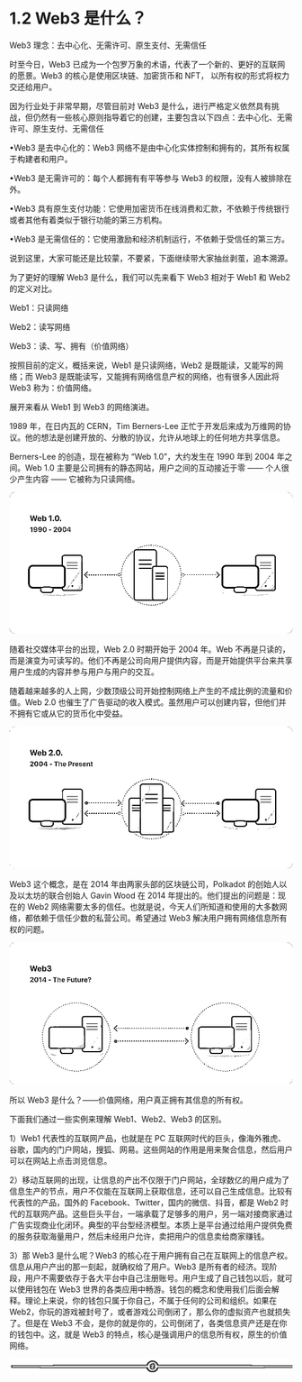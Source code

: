 # 1.2 Web3 是什么？

Web3 理念：去中心化、无需许可、原生支付、无需信任

时至今日，Web3 已成为一个包罗万象的术语，代表了一个新的、更好的互联网的愿景。Web3 的核心是使用区块链、加密货币和 NFT， 以所有权的形式将权力交还给用户。

因为行业处于非常早期，尽管目前对 Web3 是什么，进行严格定义依然具有挑战，但仍然有一些核心原则指导着它的创建，主要包含以下四点：去中心化、无需许可、原生支付、无需信任

•Web3 是去中心化的：Web3 网络不是由中心化实体控制和拥有的，其所有权属于构建者和用户。

•Web3 是无需许可的：每个人都拥有有平等参与 Web3 的权限，没有人被排除在外。

•Web3 具有原生支付功能：它使用加密货币在线消费和汇款，不依赖于传统银行或者其他有着类似于银行功能的第三方机构。

•Web3 是无需信任的：它使用激励和经济机制运行，不依赖于受信任的第三方。

说到这里，大家可能还是比较蒙，不要紧，下面继续带大家抽丝剥茧，追本溯源。

为了更好的理解 Web3 是什么，我们可以先来看下 Web3 相对于 Web1 和 Web2 的定义对比。

Web1：只读网络

Web2：读写网络

Web3：读、写、拥有（价值网络）

按照目前的定义，概括来说，Web1 是只读网络，Web2 是既能读，又能写的网络；而 Web3 是既能读写，又能拥有网络信息产权的网络，也有很多人因此将 Web3 称为：价值网络。

展开来看从 Web1 到 Web3 的网络演进。

1989 年，在日内瓦的 CERN，Tim Berners-Lee 正忙于开发后来成为万维网的协议。他的想法是创建开放的、分散的协议，允许从地球上的任何地方共享信息。

Berners-Lee 的创造，现在被称为 “Web 1.0”，大约发生在 1990 年到 2004 年之间。Web 1.0 主要是公司拥有的静态网站，用户之间的互动接近于零 —— 个人很少产生内容 —— 它被称为只读网络。

![](img/c0bf5b54905fce946bfe2ada39427312.png)

随着社交媒体平台的出现，Web 2.0 时期开始于 2004 年。Web 不再是只读的，而是演变为可读写的。他们不再是公司向用户提供内容，而是开始提供平台来共享用户生成的内容并参与用户与用户的交互。

随着越来越多的人上网，少数顶级公司开始控制网络上产生的不成比例的流量和价值。Web 2.0 也催生了广告驱动的收入模式。虽然用户可以创建内容，但他们并不拥有它或从它的货币化中受益。

![](img/410d29f0d889b937d815e9504632e4f1.png)

Web3 这个概念，是在 2014 年由两家头部的区块链公司，Polkadot 的创始人以及以太坊的联合创始人 Gavin Wood 在 2014 年提出的。他们提出的问题是：现在的 Web2 网络需要太多的信任。也就是说，今天人们所知道和使用的大多数网络，都依赖于信任少数的私营公司。希望通过 Web3 解决用户拥有网络信息所有权的问题。

![](img/b35bbafe2fafeac38da6ab8cffd82034.png)

所以 Web3 是什么？——价值网络，用户真正拥有其信息的所有权。

下面我们通过一些实例来理解 Web1、Web2、Web3 的区别。

1）Web1 代表性的互联网产品，也就是在 PC 互联网时代的巨头，像海外雅虎、谷歌，国内的门户网站，搜狐、网易。这些网站的作用是用来聚合信息，然后用户可以在网站上点击浏览信息。

2）移动互联网的出现，让信息的产出不仅限于门户网站，全球数亿的用户成为了信息生产的节点，用户不仅能在互联网上获取信息，还可以自己生成信息。比较有代表性的产品，国外的 Facebook、Twitter，国内的微信、抖音，都是 Web2 时代的互联网产品。这些巨头平台，一端承载了足够多的用户，另一端对接商家通过广告实现商业化闭环。典型的平台型经济模型。本质上是平台通过给用户提供免费的服务获取海量用户，然后未经用户允许，卖把用户的信息卖给商家赚钱。

3）那 Web3 是什么呢？Web3 的核心在于用户拥有自己在互联网上的信息产权。信息从用户产出的那一刻起，就确权给了用户。Web3 是所有者的经济。现阶段，用户不需要依存于各大平台中自己注册账号。用户生成了自己钱包以后，就可以使用钱包在 Web3 世界的各类应用中畅游。钱包的概念和使用我们后面会解释。理论上来说，你的钱包只属于你自己，不属于任何的公司和组织。如果在 Web2，你玩的游戏被封号了，或者游戏公司倒闭了，那么你的虚拟资产也就损失了。但是在 Web3 不会，是你的就是你的，公司倒闭了，各类信息资产还是在你的钱包中。这，就是 Web3 的特点，核心是强调用户的信息所有权，原生的价值网络。

![](img/d2c5514a55bab876d48116f023b6bdd6.png)